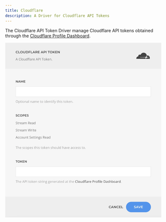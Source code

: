 ```yaml
---
title: Cloudflare
description: A Driver for Cloudflare API Tokens
---
```


<!--@include: ./_shared/driver-intro-->

The Cloudflare API Token Driver manage Cloudflare API tokens obtained through the [Cloudflare Profile Dashboard](https://dash.cloudflare.com/profile/api-tokens).

![Cloudflare API Token Driver](./assets/cloudflare-api-token.webp)

